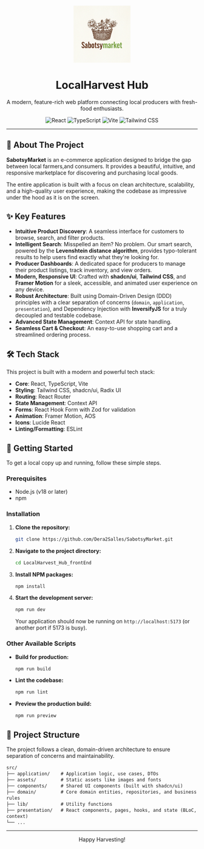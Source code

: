 <div align="center">
  <img src="src/assets/logo.png" alt="LocalHarvest Hub Logo" width="150">
  <h1>LocalHarvest Hub</h1>
  <p>
    A modern, feature-rich web platform connecting local producers with fresh-food enthusiasts.
  </p>
  <p>
    <img src="https://img.shields.io/badge/React-20232A?style=for-the-badge&logo=react&logoColor=61DAFB" alt="React">
    <img src="https://img.shields.io/badge/TypeScript-007ACC?style=for-the-badge&logo=typescript&logoColor=white" alt="TypeScript">
    <img src="https://img.shields.io/badge/Vite-646CFF?style=for-the-badge&logo=vite&logoColor=white" alt="Vite">
    <img src="https://img.shields.io/badge/Tailwind_CSS-38B2AC?style=for-the-badge&logo=tailwind-css&logoColor=white" alt="Tailwind CSS">
  </p>
</div>

---

## 🌟 About The Project

**SabotsyMarket** is an e-commerce application designed to bridge the gap between local farmers,and consumers. It provides a beautiful, intuitive, and responsive marketplace for discovering and purchasing local goods.

The entire application is built with a focus on clean architecture, scalability, and a high-quality user experience, making the codebase as impressive under the hood as it is on the screen.

## ✨ Key Features

- **Intuitive Product Discovery**: A seamless interface for customers to browse, search, and filter products.
- **Intelligent Search**: Misspelled an item? No problem. Our smart search, powered by the **Levenshtein distance algorithm**, provides typo-tolerant results to help users find exactly what they're looking for.
- **Producer Dashboards**: A dedicated space for producers to manage their product listings, track inventory, and view orders.
- **Modern, Responsive UI**: Crafted with **shadcn/ui**, **Tailwind CSS**, and **Framer Motion** for a sleek, accessible, and animated user experience on any device.
- **Robust Architecture**: Built using Domain-Driven Design (DDD) principles with a clear separation of concerns (`domain`, `application`, `presentation`), and Dependency Injection with **InversifyJS** for a truly decoupled and testable codebase.
- **Advanced State Management**: Context API for state handling.
- **Seamless Cart & Checkout**: An easy-to-use shopping cart and a streamlined ordering process.

## 🛠️ Tech Stack

This project is built with a modern and powerful tech stack:

- **Core**: React, TypeScript, Vite
- **Styling**: Tailwind CSS, shadcn/ui, Radix UI
- **Routing**: React Router
- **State Management**: Context API
- **Forms**: React Hook Form with Zod for validation
- **Animation**: Framer Motion, AOS
- **Icons**: Lucide React
- **Linting/Formatting**: ESLint

## 🚀 Getting Started

To get a local copy up and running, follow these simple steps.

### Prerequisites

- Node.js (v18 or later)
- npm

### Installation

1.  **Clone the repository:**
    ```sh
    git clone https://github.com/Dera2Salles/SabotsyMarket.git
    ```
2.  **Navigate to the project directory:**
    ```sh
    cd LocalHarvest_Hub_frontEnd
    ```
3.  **Install NPM packages:**
    ```sh
    npm install
    ```
4.  **Start the development server:**
    ```sh
    npm run dev
    ```
    Your application should now be running on `http://localhost:5173` (or another port if 5173 is busy).

### Other Available Scripts

- **Build for production:**
  ```sh
  npm run build
  ```
- **Lint the codebase:**
  ```sh
  npm run lint
  ```
- **Preview the production build:**
  ```sh
  npm run preview
  ```

## 📂 Project Structure

The project follows a clean, domain-driven architecture to ensure separation of concerns and maintainability.

```
src/
├── application/    # Application logic, use cases, DTOs
├── assets/         # Static assets like images and fonts
├── components/     # Shared UI components (built with shadcn/ui)
├── domain/         # Core domain entities, repositories, and business rules
├── lib/            # Utility functions
├── presentation/   # React components, pages, hooks, and state (BLoC, context)
└── ...
```

---

<div align="center">
  Happy Harvesting!
</div>
